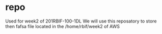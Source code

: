 # repo
Used for week2 of 201RBIF-100-1DL
We will use this reposatory to store then fafsa file located in the /home/rbif/week2 of AWS 
